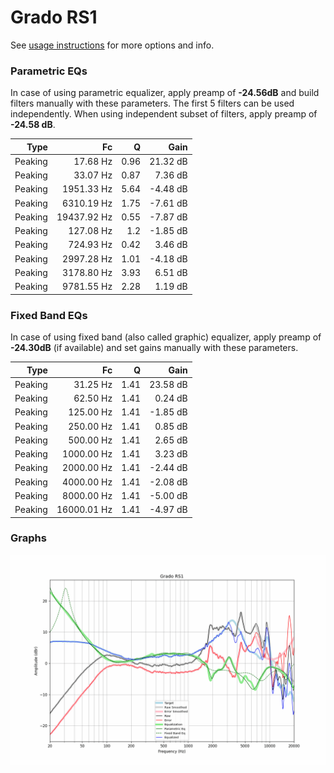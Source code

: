 # Grado RS1
See [usage instructions](https://github.com/jaakkopasanen/AutoEq#usage) for more options and info.

### Parametric EQs
In case of using parametric equalizer, apply preamp of **-24.56dB** and build filters manually
with these parameters. The first 5 filters can be used independently.
When using independent subset of filters, apply preamp of **-24.58 dB**.

| Type    | Fc          |    Q | Gain     |
|--------:|------------:|-----:|---------:|
| Peaking | 17.68 Hz    | 0.96 | 21.32 dB |
| Peaking | 33.07 Hz    | 0.87 | 7.36 dB  |
| Peaking | 1951.33 Hz  | 5.64 | -4.48 dB |
| Peaking | 6310.19 Hz  | 1.75 | -7.61 dB |
| Peaking | 19437.92 Hz | 0.55 | -7.87 dB |
| Peaking | 127.08 Hz   | 1.2  | -1.85 dB |
| Peaking | 724.93 Hz   | 0.42 | 3.46 dB  |
| Peaking | 2997.28 Hz  | 1.01 | -4.18 dB |
| Peaking | 3178.80 Hz  | 3.93 | 6.51 dB  |
| Peaking | 9781.55 Hz  | 2.28 | 1.19 dB  |

### Fixed Band EQs
In case of using fixed band (also called graphic) equalizer, apply preamp of **-24.30dB**
(if available) and set gains manually with these parameters.

| Type    | Fc          |    Q | Gain     |
|--------:|------------:|-----:|---------:|
| Peaking | 31.25 Hz    | 1.41 | 23.58 dB |
| Peaking | 62.50 Hz    | 1.41 | 0.24 dB  |
| Peaking | 125.00 Hz   | 1.41 | -1.85 dB |
| Peaking | 250.00 Hz   | 1.41 | 0.85 dB  |
| Peaking | 500.00 Hz   | 1.41 | 2.65 dB  |
| Peaking | 1000.00 Hz  | 1.41 | 3.23 dB  |
| Peaking | 2000.00 Hz  | 1.41 | -2.44 dB |
| Peaking | 4000.00 Hz  | 1.41 | -2.08 dB |
| Peaking | 8000.00 Hz  | 1.41 | -5.00 dB |
| Peaking | 16000.01 Hz | 1.41 | -4.97 dB |

### Graphs
![](./Grado%20RS1.png)
